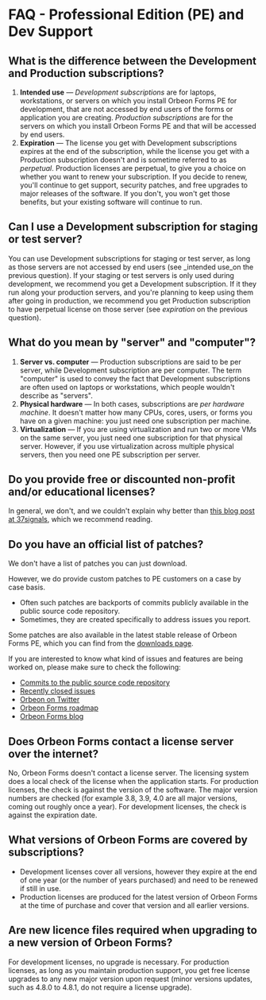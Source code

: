 # FAQ - Professional Edition (PE) and Dev Support

<!-- toc -->

## What is the difference between the Development and Production subscriptions?

1. __Intended use__ — _Development subscriptions_ are for laptops, workstations, or servers on which you install Orbeon Forms PE for development, that are not accessed by end users of the forms or application you are creating. _Production subscriptions_ are for the servers on which you install Orbeon Forms PE and that will be accessed by end users.
2. __Expiration__ — The license you get with Development subscriptions expires at the end of the subscription, while the license you get with a Production subscription doesn't and is sometime referred to as _perpetual_. Production licenses are perpetual, to give you a choice on whether you want to renew your subscription. If you decide to renew, you'll continue to get support, security patches, and free upgrades to major releases of the software. If you don't, you won't get those benefits, but your existing software will continue to run.

## Can I use a Development subscription for staging or test server?

You can use Development subscriptions for staging or test server, as long as those servers are not accessed by end users (see _intended use_on the previous question). If your staging or test servers is only used during development, we recommend you get a Development subscription. If it they run along your production servers, and you're planning to keep using them after going in production, we recommend you get Production subscription to have perpetual license on those server (see _expiration_ on the previous question).

## What do you mean by "server" and "computer"?

1. __Server vs. computer__ — Production subscriptions are said to be per server, while Development subscription are per computer. The term "computer" is used to convey the fact that Development subscriptions are often used on laptops or workstations, which people wouldn't describe as "servers".
2. __Physical hardware__ — In both cases, subscriptions are _per hardware machine_. It doesn't matter how many CPUs, cores, users, or forms you have on a given machine: you just need one subscription per machine.
3. __Virtualization__ — If you are using virtualization and run two or more VMs on the same server, you just need one subscription for that physical server. However, if you use virtualization across multiple physical servers, then you need one PE subscription per server.

## Do you provide free or discounted non-profit and/or educational licenses?

In general, we don't, and we couldn't explain why better than [this blog post at 37signals](https://signalvnoise.com/posts/2580-why-non-profit-pricing), which we recommend reading.

## Do you have an official list of patches?

We don't have a list of patches you can just download.

However, we do provide custom patches to PE customers on a case by case basis.

* Often such patches are backports of commits publicly available in the public source code repository.
* Sometimes, they are created specifically to address issues you report.

Some patches are also available in the latest stable release of Orbeon Forms PE, which you can find from the [downloads page](http://www.orbeon.com/download).

If you are interested to know what kind of issues and features are being worked on, please make sure to check the following:

- [Commits to the public source code repository](https://github.com/orbeon/orbeon-forms/commits/master)
- [Recently closed issues](https://github.com/orbeon/orbeon-forms/issues?q=is%3Aclosed+sort%3Aupdated-desc)
- [Orbeon on Twitter](https://twitter.com/orbeon)
- [Orbeon Forms roadmap](https://github.com/orbeon/orbeon-forms/wiki/Orbeon-Forms-Roadmap)
- [Orbeon Forms blog](http://blog.orbeon.com/)

## Does Orbeon Forms contact a license server over the internet?

No, Orbeon Forms doesn't contact a license server. The licensing system does a local check of the license when the application starts. For production licenses, the check is against the version of the software. The major version numbers are checked (for example 3.8, 3.9, 4.0 are all major versions, coming out roughly once a year). For development licenses, the check is against the expiration date.

## What versions of Orbeon Forms are covered by subscriptions?

* Development licenses cover all versions, however they expire at the end of one year (or the number of years purchased) and need to be renewed if still in use.
* Production licenses are produced for the latest version of Orbeon Forms at the time of purchase and cover that version and all earlier versions.

## Are new licence files required when upgrading to a new version of Orbeon Forms?

For development licenses, no upgrade is necessary. For production licenses, as long as you maintain production support, you get free license upgrades to any new major version upon request (minor versions updates, such as 4.8.0 to 4.8.1, do not require a license upgrade).
